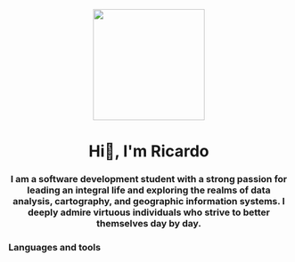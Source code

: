 <div id="header" align="center">
  <img src="https://media.giphy.com/media/l0HlNaQ6gWfllcjDO/giphy.gif" width="200" />
  <h1 align="center">Hi👋, I'm Ricardo</h1>
  <h3 align="center">I am a software development student with a strong passion for leading an integral life and exploring the realms of data analysis, cartography, and geographic information systems. I deeply admire virtuous individuals who strive to better themselves day by day.
    <h3/>
</div>
      
<div align="left">
<h3>Languages and tools</h3>
</div>
<ing src=https://github.com/devicons/devicon/blob/master/icons/ruby/ruby-original.svg" title="Ruby" alt="Rb"
width"40" height="40"/>&nbsp;

  <!--
**Hatusil/Hatusil** is a ✨ _special_ ✨ repository because its `README.md` (this file) appears on your GitHub profile.
link de iconos: https://github.com/devicons/devicon/tree/master/icons

Here are some ideas to get you started:

- 🔭 I’m currently working on ...
- 🌱 I’m currently learning ...
- 👯 I’m looking to collaborate on ...
- 🤔 I’m looking for help with ...
- 💬 Ask me about ...
- 📫 How to reach me: ...
- 😄 Pronouns: ...
- ⚡ Fun fact: ...
-->
